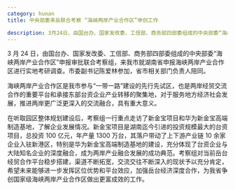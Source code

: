 ```yaml
---
category: hunan
title: 中央部委来岳联合考察 “海峡两岸产业合作区”申创工作

description: 3月24日，由国台办、国家发改委、工信部、商务部四部委组成的中央部委“海峡两岸产业合作区”申报审批联合考察组，来我市就湖南省申报海峡两岸产业合作区进行实地考研调查。市委副书记陈爱林参加，省市相关部门负责人陪同
---
```


3 月 24 日，由国台办、国家发改委、工信部、商务部四部委组成的中央部委“海峡两岸产业合作区”申报审批联合考察组，来我市就湖南省申报海峡两岸产业合作区进行实地考研调查。市委副书记陈爱林参加，省市相关部门负责人陪同。

海峡两岸产业合作区是我市参与“一带一路”建设的先行先试区，也是两岸经贸交流合作的重要平台和承接东部台资企业产业转移的聚集地，对于服务地方经济社会发展，推进两岸更广泛更深入的交流融合，具有重大意义。

在听取园区整体规划建设后，考察组一行重点走访了新金宝项目和华为新金宝高端制造基地，了解企业发展情况。新金宝项目是湖南迄今引进的投资规模最大的台资项目，总投资 100 亿元，年产量 1300 万台，其落户带动了上下游产业链 10 余家企业入驻新港区，特别是华为新金宝高端制造基地的建设，充分体现了台资企业与大陆知名企业的深度融合，成为两岸产业融合发展的成功典范。考察组对当前岳台经贸合作平台稳步搭建，渠道不断拓宽，交流交往不断深入的现状予以充分肯定，希望未来能够进一步发挥区位优势和平台效应，加强岳台经济深度合作，为我省争创国家级海峡两岸产业合作区做出更富成效的工作。
